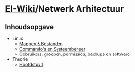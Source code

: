 # [EI-Wiki](..)/Netwerk Arhitectuur
## Inhoudsopgave
* Linux
    * [Mappen & Bestanden](Mappen-Bestanden.md)
    * [Commando's en Systeembeheer]()
    * [Gebruikers, groepen, permissies, backups en software]()
* Theorie
    * [Hoofdstuk 1]()
